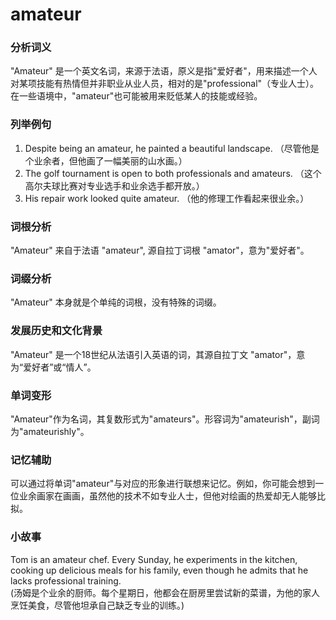 # amateur

### 分析词义

  

"Amateur" 是一个英文名词，来源于法语，原义是指"爱好者"，用来描述一个人对某项技能有热情但并非职业从业人员，相对的是"professional"（专业人士）。在一些语境中，"amateur"也可能被用来贬低某人的技能或经验。

  

### 列举例句

  

1.  Despite being an amateur, he painted a beautiful landscape. （尽管他是个业余者，但他画了一幅美丽的山水画。）
2.  The golf tournament is open to both professionals and amateurs. （这个高尔夫球比赛对专业选手和业余选手都开放。）
3.  His repair work looked quite amateur. （他的修理工作看起来很业余。）

  

### 词根分析

  

"Amateur" 来自于法语 "amateur", 源自拉丁词根 "amator"，意为"爱好者"。

  

### 词缀分析

  

"Amateur" 本身就是个单纯的词根，没有特殊的词缀。

  

### 发展历史和文化背景

  

"Amateur" 是一个18世纪从法语引入英语的词，其源自拉丁文 "amator"，意为“爱好者”或“情人”。

  

### 单词变形

  

"Amateur"作为名词，其复数形式为"amateurs"。形容词为"amateurish"，副词为"amateurishly"。

  

### 记忆辅助

  

可以通过将单词"amateur"与对应的形象进行联想来记忆。例如，你可能会想到一位业余画家在画画，虽然他的技术不如专业人士，但他对绘画的热爱却无人能够比拟。

  

### 小故事

  

Tom is an amateur chef. Every Sunday, he experiments in the kitchen, cooking up delicious meals for his family, even though he admits that he lacks professional training.  
(汤姆是个业余的厨师。每个星期日，他都会在厨房里尝试新的菜谱，为他的家人烹饪美食，尽管他坦承自己缺乏专业的训练。)
